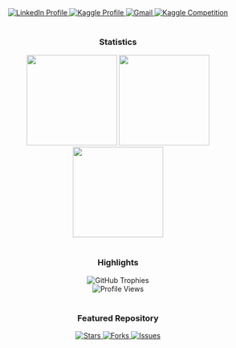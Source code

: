 <div align="center">
  <a href="https://www.linkedin.com/in/jharana-adhikari/" target="_blank">
    <img src="https://img.shields.io/badge/LinkedIn-0077B5?style=for-the-badge&logo=linkedin&logoColor=white" alt="LinkedIn Profile" />
  </a>
  <a href="https://www.kaggle.com/jharanaadhikari23/competitions" target="_blank">
    <img src="https://img.shields.io/badge/Kaggle-20BEFF?style=for-the-badge&logo=Kaggle&logoColor=white" alt="Kaggle Profile" />
  </a>
  <a href="mailto:jharanaadk@gmail.com">
    <img src="https://img.shields.io/badge/-Gmail-%23333?style=for-the-badge&logo=gmail&logoColor=white" alt="Gmail" />
  </a>
  <a href="https://www.kaggle.com/competitions/is-the-traffic-collision-fatal" target="_blank">
    <img src="https://img.shields.io/badge/Kaggle%20Competition-20BEFF?style=for-the-badge&logo=Kaggle&logoColor=white" alt="Kaggle Competition" />
  </a>
</div>

<br/>

<h3 align="center">Statistics</h3>
<div align="center">
  <img src="http://github-profile-summary-cards.vercel.app/api/cards/stats?username=jharana-adhikari-AI&theme=swift" height="180em" />
  <img src="http://github-profile-summary-cards.vercel.app/api/cards/repos-per-language?username=jharana-adhikari-AI&theme=swift" height="180em" />
  <img src="http://github-profile-summary-cards.vercel.app/api/cards/profile-details?username=jharana-adhikari-AI&theme=swift" height="180em" />
</div>

<br/>

<h3 align="center">Highlights</h3>
<div align="center">
  <img src="https://github-profile-trophy.vercel.app/?username=jharana-adhikari-AI&theme=swift&row=2&column=3" alt="GitHub Trophies"/>
  <br/>
  <img src="https://komarev.com/ghpvc/?username=jharana-adhikari-AI&label=Profile%20views&color=0e75b6&style=flat" alt="Profile Views"/>
</div>

<br/>

<h3 align="center">Featured Repository</h3>
<div align="center">
  <a href="https://github.com/jharana-adhikari-AI/BigDataNYCHousing" target="_blank">
    <img src="https://img.shields.io/github/stars/jharana-adhikari-AI/BigDataNYCHousing?style=for-the-badge&logo=github&logoColor=white" alt="Stars" />
    <img src="https://img.shields.io/github/forks/jharana-adhikari-AI/BigDataNYCHousing?style=for-the-badge&logo=github&logoColor=white" alt="Forks" />
    <img src="https://img.shields.io/github/issues/jharana-adhikari-AI/BigDataNYCHousing?style=for-the-badge&logo=github&logoColor=white" alt="Issues" />
  </a>
</div>
